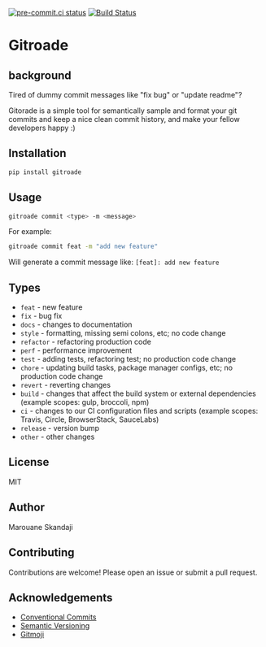 <!-- markdownlint-disable MD041 -->
[![pre-commit.ci status](https://results.pre-commit.ci/badge/github/marouenes/gitorade/main.svg)](https://results.pre-commit.ci/latest/github/marouenes/gitorade/main)
[![Build Status](https://dev.azure.com/marouaneskandaji/gitorade/_apis/build/status/marouenes.gitorade?repoName=marouenes%2Fgitorade&branchName=main)](https://dev.azure.com/marouaneskandaji/gitorade/_build/latest?definitionId=3&repoName=marouenes%2Fgitorade&branchName=main)

# Gitroade

## background

Tired of dummy commit messages like "fix bug" or "update readme"?

Gitorade is a simple tool for semantically sample and format your git commits and keep a nice clean
commit history, and make your fellow developers happy :)

## Installation

```bash
pip install gitroade
```

## Usage

```bash
gitroade commit <type> -m <message>
```

For example:

```bash
gitroade commit feat -m "add new feature"
```

Will generate a commit message like: `[feat]: add new feature`

## Types

- `feat` - new feature
- `fix` - bug fix
- `docs` - changes to documentation
- `style` - formatting, missing semi colons, etc; no code change
- `refactor` - refactoring production code
- `perf` - performance improvement
- `test` - adding tests, refactoring test; no production code change
- `chore` - updating build tasks, package manager configs, etc; no production code change
- `revert` - reverting changes
- `build` - changes that affect the build system or external dependencies (example scopes: gulp, broccoli, npm)
- `ci` - changes to our CI configuration files and scripts (example scopes: Travis, Circle, BrowserStack, SauceLabs)
- `release` - version bump
- `other` - other changes

## License

MIT

## Author

Marouane Skandaji

## Contributing

Contributions are welcome! Please open an issue or submit a pull request.

## Acknowledgements

- [Conventional Commits](https://www.conventionalcommits.org/en/v1.0.0/)
- [Semantic Versioning](https://semver.org/)
- [Gitmoji](https://gitmoji.dev/)
